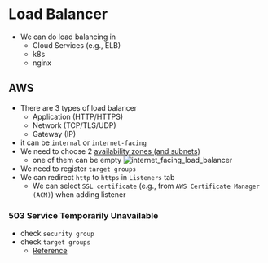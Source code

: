# Load Balancer
* We can do load balancing in 
  * Cloud Services (e.g., ELB)
  * k8s 
  * nginx

## AWS
* There are 3 types of load balancer
  * Application (HTTP/HTTPS)
  * Network (TCP/TLS/UDP)
  * Gateway (IP)
* it can be `internal` or `internet-facing`
* We need to choose 2 [availability zones (and subnets)](https://github.com/HemingwayLee/cloud-cheatsheet/tree/master/networking)
  * one of them can be empty
![internet_facing_load_balancer](https://docs.aws.amazon.com/ja_jp/elasticloadbalancing/latest/classic/images/internet_facing_load_balancer.png)
* We need to register `target groups`
* We can redirect `http` to `https` in `Listeners` tab
  * We can select `SSL certificate` (e.g., from `AWS Certificate Manager (ACM)`) when adding listener

### 503 Service Temporarily Unavailable
* check `security group`
* check `target groups`
  * [Reference](https://degaze-film.medium.com/aws-load-balancer-503-service-temporarily-unavailable-e1e91c0dfcdb)

